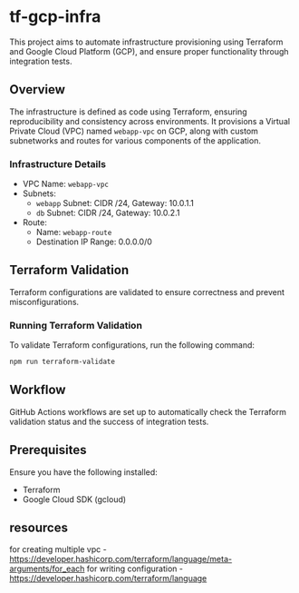 # tf-gcp-infra

This project aims to automate infrastructure provisioning using Terraform and Google Cloud Platform (GCP), and ensure proper functionality through integration tests.

## Overview

The infrastructure is defined as code using Terraform, ensuring reproducibility and consistency across environments. It provisions a Virtual Private Cloud (VPC) named `webapp-vpc` on GCP, along with custom subnetworks and routes for various components of the application.

### Infrastructure Details

- VPC Name: `webapp-vpc`
- Subnets:
  - `webapp` Subnet: CIDR /24, Gateway: 10.0.1.1
  - `db` Subnet: CIDR /24, Gateway: 10.0.2.1
- Route:
  - Name: `webapp-route`
  - Destination IP Range: 0.0.0.0/0


## Terraform Validation

Terraform configurations are validated to ensure correctness and prevent misconfigurations.

### Running Terraform Validation

To validate Terraform configurations, run the following command:

```bash
npm run terraform-validate
```

## Workflow

GitHub Actions workflows are set up to automatically check the Terraform validation status and the success of integration tests.

## Prerequisites

Ensure you have the following installed:

- Terraform
- Google Cloud SDK (gcloud)

## resources
for creating multiple vpc - https://developer.hashicorp.com/terraform/language/meta-arguments/for_each
for writing configuration - https://developer.hashicorp.com/terraform/language
